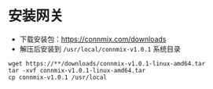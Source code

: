 # 安装网关

- 下载安装包：https://connmix.com/downloads
- 解压后安装到 `/usr/local/connmix-v1.0.1` 系统目录

```
wget https://**/downloads/connmix-v1.0.1-linux-amd64.tar
tar -xvf connmix-v1.0.1-linux-amd64.tar
cp connmix-v1.0.1 /usr/local
```

